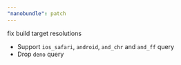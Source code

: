 ```yaml
---
"nanobundle": patch
---
```


fix build target resolutions

- Support `ios_safari`, `android`, `and_chr` and `and_ff` query
- Drop `deno` query
